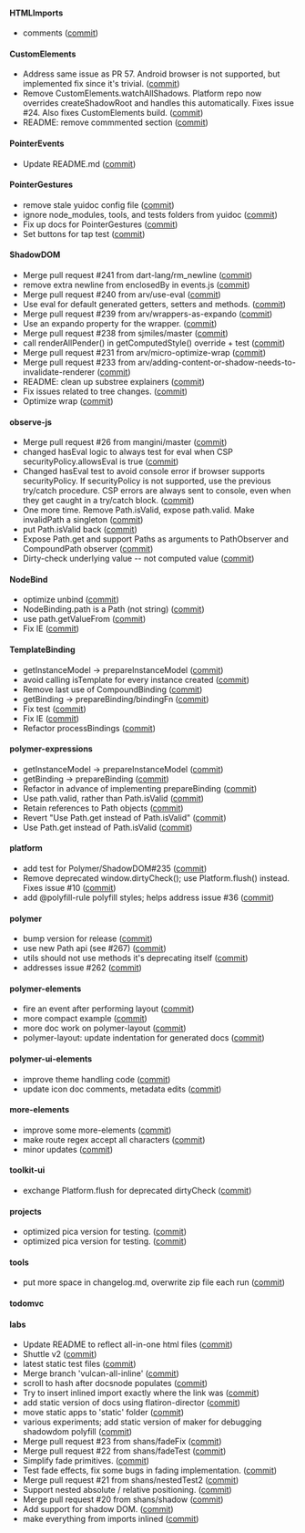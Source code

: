#### HTMLImports
- comments ([commit](https://github.com/Polymer/HTMLImports/commit/7182038))

#### CustomElements
- Address same issue as PR 57. Android browser is not supported, but implemented fix since it's trivial. ([commit](https://github.com/Polymer/CustomElements/commit/63790ee))
- Remove CustomElements.watchAllShadows. Platform repo now overrides createShadowRoot and handles this automatically. Fixes issue #24. Also fixes CustomElements build. ([commit](https://github.com/Polymer/CustomElements/commit/046cda3))
- README: remove commmented section ([commit](https://github.com/Polymer/CustomElements/commit/b2d460e))

#### PointerEvents
- Update README.md ([commit](https://github.com/Polymer/PointerEvents/commit/e58bceb))

#### PointerGestures
- remove stale yuidoc config file ([commit](https://github.com/Polymer/PointerGestures/commit/600ebb0))
- ignore node_modules, tools, and tests folders from yuidoc ([commit](https://github.com/Polymer/PointerGestures/commit/aa7d696))
- Fix up docs for PointerGestures ([commit](https://github.com/Polymer/PointerGestures/commit/bb0072d))
- Set buttons for tap test ([commit](https://github.com/Polymer/PointerGestures/commit/98fd08a))

#### ShadowDOM
- Merge pull request #241 from dart-lang/rm_newline ([commit](https://github.com/Polymer/ShadowDOM/commit/58c9eea))
- remove extra newline from enclosedBy in events.js ([commit](https://github.com/Polymer/ShadowDOM/commit/22be6fa))
- Merge pull request #240 from arv/use-eval ([commit](https://github.com/Polymer/ShadowDOM/commit/f294aba))
- Use eval for default generated getters, setters and methods. ([commit](https://github.com/Polymer/ShadowDOM/commit/a75cc01))
- Merge pull request #239 from arv/wrappers-as-expando ([commit](https://github.com/Polymer/ShadowDOM/commit/7d430a9))
- Use an expando property for the wrapper. ([commit](https://github.com/Polymer/ShadowDOM/commit/ba30170))
- Merge pull request #238 from sjmiles/master ([commit](https://github.com/Polymer/ShadowDOM/commit/52b9a34))
- call renderAllPender() in getComputedStyle() override + test ([commit](https://github.com/Polymer/ShadowDOM/commit/068e986))
- Merge pull request #231 from arv/micro-optimize-wrap ([commit](https://github.com/Polymer/ShadowDOM/commit/8f21896))
- Merge pull request #233 from arv/adding-content-or-shadow-needs-to-invalidate-renderer ([commit](https://github.com/Polymer/ShadowDOM/commit/83c6631))
- README: clean up substree explainers ([commit](https://github.com/Polymer/ShadowDOM/commit/c0dd275))
- Fix issues related to tree changes. ([commit](https://github.com/Polymer/ShadowDOM/commit/b1805d6))
- Optimize wrap ([commit](https://github.com/Polymer/ShadowDOM/commit/eb5f3b7))

#### observe-js
- Merge pull request #26 from mangini/master ([commit](https://github.com/Polymer/observe-js/commit/4d3bf23))
- changed hasEval logic to always test for eval when CSP securityPolicy.allowsEval is true ([commit](https://github.com/Polymer/observe-js/commit/18308da))
- Changed hasEval test to avoid console error if browser supports securityPolicy. If securityPolicy is not supported, use the previous try/catch procedure. CSP errors are always sent to console, even when they get caught in a try/catch block. ([commit](https://github.com/Polymer/observe-js/commit/e4ffed1))
- One more time. Remove Path.isValid, expose path.valid. Make invalidPath a singleton ([commit](https://github.com/Polymer/observe-js/commit/db1d00d))
- put Path.isValid back ([commit](https://github.com/Polymer/observe-js/commit/cf35308))
- Expose Path.get and support Paths as arguments to PathObserver and CompoundPath observer ([commit](https://github.com/Polymer/observe-js/commit/4190641))
- Dirty-check underlying value -- not computed value ([commit](https://github.com/Polymer/observe-js/commit/6c7b0cf))

#### NodeBind
- optimize unbind ([commit](https://github.com/Polymer/NodeBind/commit/8e33d67))
- NodeBinding.path is a Path (not string) ([commit](https://github.com/Polymer/NodeBind/commit/a482404))
- use path.getValueFrom ([commit](https://github.com/Polymer/NodeBind/commit/5cb8671))
- Fix IE ([commit](https://github.com/Polymer/NodeBind/commit/17f1550))

#### TemplateBinding
- getInstanceModel -> prepareInstanceModel ([commit](https://github.com/Polymer/TemplateBinding/commit/35f5c69))
- avoid calling isTemplate for every instance created ([commit](https://github.com/Polymer/TemplateBinding/commit/ad64879))
- Remove last use of CompoundBinding ([commit](https://github.com/Polymer/TemplateBinding/commit/f0cd16a))
- getBinding -> prepareBinding/bindingFn ([commit](https://github.com/Polymer/TemplateBinding/commit/6d98251))
- Fix test ([commit](https://github.com/Polymer/TemplateBinding/commit/1162259))
- Fix IE ([commit](https://github.com/Polymer/TemplateBinding/commit/4d81bfa))
- Refactor processBindings ([commit](https://github.com/Polymer/TemplateBinding/commit/c97d211))

#### polymer-expressions
- getInstanceModel -> prepareInstanceModel ([commit](https://github.com/Polymer/polymer-expressions/commit/1ec937c))
- getBinding -> prepareBinding ([commit](https://github.com/Polymer/polymer-expressions/commit/66958ea))
- Refactor in advance of implementing prepareBinding ([commit](https://github.com/Polymer/polymer-expressions/commit/7ca5d31))
- Use path.valid, rather than Path.isValid ([commit](https://github.com/Polymer/polymer-expressions/commit/604e9d8))
- Retain references to Path objects ([commit](https://github.com/Polymer/polymer-expressions/commit/94ec638))
- Revert "Use Path.get instead of Path.isValid" ([commit](https://github.com/Polymer/polymer-expressions/commit/4a4a45a))
- Use Path.get instead of Path.isValid ([commit](https://github.com/Polymer/polymer-expressions/commit/0ac6e7d))

#### platform
- add test for Polymer/ShadowDOM#235 ([commit](https://github.com/Polymer/platform/commit/8631874))
- Remove deprecated window.dirtyCheck(); use Platform.flush() instead. Fixes issue #10 ([commit](https://github.com/Polymer/platform/commit/fe5a959))
- add @polyfill-rule polyfill styles; helps address issue #36 ([commit](https://github.com/Polymer/platform/commit/8ce81d0))

#### polymer
- bump version for release ([commit](https://github.com/Polymer/polymer/commit/c440c8e))
- use new Path api (see #267) ([commit](https://github.com/Polymer/polymer/commit/cc63fcb))
- utils should not use methods it's deprecating itself ([commit](https://github.com/Polymer/polymer/commit/2f7c655))
- addresses issue #262 ([commit](https://github.com/Polymer/polymer/commit/cb5c1bd))

#### polymer-elements
- fire an event after performing layout ([commit](https://github.com/Polymer/polymer-elements/commit/4779061))
- more compact example ([commit](https://github.com/Polymer/polymer-elements/commit/c28386b))
- more doc work on polymer-layout ([commit](https://github.com/Polymer/polymer-elements/commit/ddb9007))
- polymer-layout: update indentation for generated docs ([commit](https://github.com/Polymer/polymer-elements/commit/cb0da62))

#### polymer-ui-elements
- improve theme handling code ([commit](https://github.com/Polymer/polymer-ui-elements/commit/3083398))
- update icon doc comments, metadata edits ([commit](https://github.com/Polymer/polymer-ui-elements/commit/78a7b95))

#### more-elements
- improve some more-elements ([commit](https://github.com/Polymer/more-elements/commit/cff0621))
- make route regex accept all characters ([commit](https://github.com/Polymer/more-elements/commit/ebedbf6))
- minor updates ([commit](https://github.com/Polymer/more-elements/commit/c435d39))

#### toolkit-ui
- exchange Platform.flush for deprecated dirtyCheck ([commit](https://github.com/Polymer/toolkit-ui/commit/5f01386))

#### projects
- optimized pica version for testing. ([commit](https://github.com/Polymer/projects/commit/95a9af9))
- optimized pica version for testing. ([commit](https://github.com/Polymer/projects/commit/30bb4cc))

#### tools
- put more space in changelog.md, overwrite zip file each run ([commit](https://github.com/Polymer/tools/commit/e0a0ce5))

#### todomvc

#### labs
- Update README to reflect all-in-one html files ([commit](https://github.com/Polymer/labs/commit/48fcaec))
- Shuttle v2 ([commit](https://github.com/Polymer/labs/commit/662fe56))
- latest static test files ([commit](https://github.com/Polymer/labs/commit/95ecfcf))
- Merge branch 'vulcan-all-inline' ([commit](https://github.com/Polymer/labs/commit/15e064d))
- scroll to hash after docsnode populates ([commit](https://github.com/Polymer/labs/commit/db44f29))
- Try to insert inlined import exactly where the link was ([commit](https://github.com/Polymer/labs/commit/0285ca0))
- add static version of docs using flatiron-director ([commit](https://github.com/Polymer/labs/commit/713b6e0))
- move static apps to 'static' folder ([commit](https://github.com/Polymer/labs/commit/280dc44))
- various experiments; add static version of maker for debugging shadowdom polyfill ([commit](https://github.com/Polymer/labs/commit/0a74c28))
- Merge pull request #23 from shans/fadeFix ([commit](https://github.com/Polymer/labs/commit/40498e6))
- Merge pull request #22 from shans/fadeTest ([commit](https://github.com/Polymer/labs/commit/1ca7978))
- Simplify fade primitives. ([commit](https://github.com/Polymer/labs/commit/3c5be51))
- Test fade effects, fix some bugs in fading implementation. ([commit](https://github.com/Polymer/labs/commit/9e6ac16))
- Merge pull request #21 from shans/nestedTest2 ([commit](https://github.com/Polymer/labs/commit/a1b3d49))
- Support nested absolute / relative positioning. ([commit](https://github.com/Polymer/labs/commit/ab557bc))
- Merge pull request #20 from shans/shadow ([commit](https://github.com/Polymer/labs/commit/9c4c34a))
- Add support for shadow DOM. ([commit](https://github.com/Polymer/labs/commit/a53fa20))
- make everything from imports inlined ([commit](https://github.com/Polymer/labs/commit/1404fe4))

